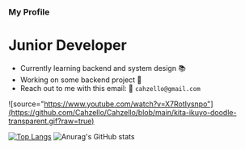 ### My Profile

#  Junior Developer
- Currently learning backend and system design 📚
- Working on some backend project 📃
- Reach out to me with this email: 👋
  ``cahzello@gmail.com``

![source="https://www.youtube.com/watch?v=X7RotIysnpo"](https://github.com/Cahzello/Cahzello/blob/main/kita-ikuyo-doodle-transparent.gif?raw=true)


[![Top Langs](https://github-readme-stats.vercel.app/api/top-langs/?username=Cahzello&layout=pie&bg_color=222831&text_color=ffffff)](https://github.com/anuraghazra/github-readme-stats) ![Anurag's GitHub stats](https://github-readme-stats.vercel.app/api?username=Cahzello&show=reviews,discussions_started,discussions_answered,prs_merged,prs_merged_percentage&bg_color=222831&text_color=ffffff)

